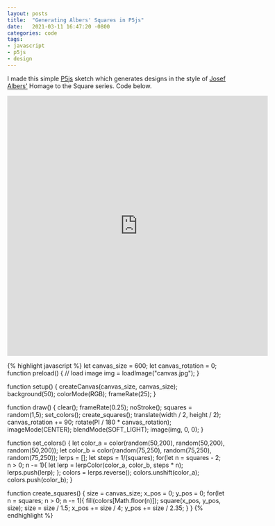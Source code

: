 ```yaml
---
layout: posts
title:  "Generating Albers' Squares in P5js"
date:   2021-03-11 16:47:20 -0800
categories: code
tags: 
- javascript
- p5js
- design
---
```


I made this simple [P5js](https://p5js.org/) sketch which generates designs in the style of [Josef Albers'](https://en.wikipedia.org/wiki/Josef_Albers) Homage to the Square series. Code below.

<iframe src="https://editor.p5js.org/bobbymeyer/embed/nB59V0c8t" 
        style="width: 600px; 
              height: 600px; 
              overflow: hidden;"  
        scrolling="no" 
        frameborder="0">
</iframe>

{% highlight javascript %}
let canvas_size = 600;
let canvas_rotation = 0;
function preload()
{
  // load image
  img = loadImage("canvas.jpg");
}

function setup() {
  createCanvas(canvas_size, canvas_size);
  background(50);
  colorMode(RGB); 
  frameRate(25);
}

function draw() {
  clear();
  frameRate(0.25);
  noStroke();
  squares = random(1,5);
  set_colors();
  create_squares();
  translate(width / 2, height / 2);
  canvas_rotation += 90;
  rotate(PI / 180 * canvas_rotation);
  imageMode(CENTER);
  blendMode(SOFT_LIGHT); 
  image(img, 0, 0); 
}

function set_colors() {
  let color_a = color(random(50,200), random(50,200), random(50,200));
  let color_b = color(random(75,250), random(75,250), random(75,250));
  lerps = [];
  let steps = 1/(squares);
  for(let n = squares - 2; n > 0; n -= 1){
    let lerp = lerpColor(color_a, color_b, steps * n);
    lerps.push(lerp);
  };
  colors = lerps.reverse();
  colors.unshift(color_a);
  colors.push(color_b);
}

function create_squares() {
  size = canvas_size;
  x_pos = 0;
  y_pos = 0;
  for(let n = squares; n > 0; n -= 1){
    fill(colors[Math.floor(n)]);
    square(x_pos, y_pos, size);
    size = size / 1.5;
    x_pos += size / 4;
    y_pos += size / 2.35;
  }
}
{% endhighlight %}